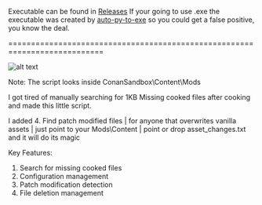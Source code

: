 Executable can be found in [Releases](https://github.com/sibercat/ConanExiles_ModFileManagement/releases) If your going to use .exe the executable was created by [auto-py-to-exe](https://github.com/brentvollebregt/auto-py-to-exe) so you could get a false positive, you know the deal.

===========================================================================

![alt text](https://cdn.discordapp.com/attachments/517436895387451399/1306518180918984704/image.png?ex=6736f560&is=6735a3e0&hm=fda4938e204350e8462fe804999a61c96977031cbe7e6d89d4261e582eb93743&)

Note: The script looks inside ConanSandbox\Content\Mods

I got tired of manually searching for 1KB Missing cooked files after cooking and made this little script.

I added 4. Find patch modified files |  for anyone that overwrites vanilla assets | just point to your Mods\Content | point or drop asset_changes.txt and it will do its magic

Key Features:

1. Search for missing cooked files
2. Configuration management
3. Patch modification detection
4. File deletion management
